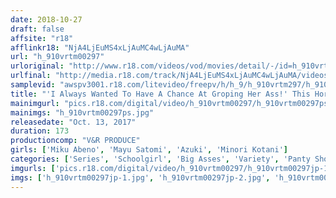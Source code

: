 ```yaml
---
date: 2018-10-27
draft: false
affsite: "r18"
afflinkr18: "NjA4LjEuMS4xLjAuMC4wLjAuMA"
url: "h_910vrtm00297"
urloriginal: "http://www.r18.com/videos/vod/movies/detail/-/id=h_910vrtm00297"
urlfinal: "http://media.r18.com/track/NjA4LjEuMS4xLjAuMC4wLjAuMA/videos/vod/movies/detail/-/id=h_910vrtm00297"
samplevid: "awspv3001.r18.com/litevideo/freepv/h/h_9/h_910vrtm297/h_910vrtm297_dmb_w.mp4"
title: "'I Always Wanted To Have A Chance At Groping Her Ass!' This Horny Big Brother Drugged His Big Ass Schoolgirl Sister With Sleeping Pills, And Now He's Living The Dream Of Creampie Sex With Her Full And Voluptuous Ass! 2"
mainimgurl: "pics.r18.com/digital/video/h_910vrtm00297/h_910vrtm00297ps.jpg"
mainimgs: "h_910vrtm00297ps.jpg"
releasedate: "Oct. 13, 2017"
duration: 173
productioncomp: "V&R PRODUCE"
girls: ['Miku Abeno', 'Mayu Satomi', 'Azuki', 'Minori Kotani']
categories: ['Series', 'Schoolgirl', 'Big Asses', 'Variety', 'Panty Shot', 'Creampie', 'Substance Use', 'Hi-Def']
imgurls: ['pics.r18.com/digital/video/h_910vrtm00297/h_910vrtm00297jp-1.jpg', 'pics.r18.com/digital/video/h_910vrtm00297/h_910vrtm00297jp-2.jpg', 'pics.r18.com/digital/video/h_910vrtm00297/h_910vrtm00297jp-3.jpg', 'pics.r18.com/digital/video/h_910vrtm00297/h_910vrtm00297jp-4.jpg', 'pics.r18.com/digital/video/h_910vrtm00297/h_910vrtm00297jp-5.jpg', 'pics.r18.com/digital/video/h_910vrtm00297/h_910vrtm00297jp-6.jpg', 'pics.r18.com/digital/video/h_910vrtm00297/h_910vrtm00297jp-7.jpg', 'pics.r18.com/digital/video/h_910vrtm00297/h_910vrtm00297jp-8.jpg', 'pics.r18.com/digital/video/h_910vrtm00297/h_910vrtm00297jp-9.jpg', 'pics.r18.com/digital/video/h_910vrtm00297/h_910vrtm00297jp-10.jpg', 'pics.r18.com/digital/video/h_910vrtm00297/h_910vrtm00297jp-11.jpg', 'pics.r18.com/digital/video/h_910vrtm00297/h_910vrtm00297jp-12.jpg', 'pics.r18.com/digital/video/h_910vrtm00297/h_910vrtm00297jp-13.jpg', 'pics.r18.com/digital/video/h_910vrtm00297/h_910vrtm00297jp-14.jpg', 'pics.r18.com/digital/video/h_910vrtm00297/h_910vrtm00297jp-15.jpg', 'pics.r18.com/digital/video/h_910vrtm00297/h_910vrtm00297jp-16.jpg', 'pics.r18.com/digital/video/h_910vrtm00297/h_910vrtm00297jp-17.jpg', 'pics.r18.com/digital/video/h_910vrtm00297/h_910vrtm00297jp-18.jpg', 'pics.r18.com/digital/video/h_910vrtm00297/h_910vrtm00297jp-19.jpg', 'pics.r18.com/digital/video/h_910vrtm00297/h_910vrtm00297jp-20.jpg']
imgs: ['h_910vrtm00297jp-1.jpg', 'h_910vrtm00297jp-2.jpg', 'h_910vrtm00297jp-3.jpg', 'h_910vrtm00297jp-4.jpg', 'h_910vrtm00297jp-5.jpg', 'h_910vrtm00297jp-6.jpg', 'h_910vrtm00297jp-7.jpg', 'h_910vrtm00297jp-8.jpg', 'h_910vrtm00297jp-9.jpg', 'h_910vrtm00297jp-10.jpg', 'h_910vrtm00297jp-11.jpg', 'h_910vrtm00297jp-12.jpg', 'h_910vrtm00297jp-13.jpg', 'h_910vrtm00297jp-14.jpg', 'h_910vrtm00297jp-15.jpg', 'h_910vrtm00297jp-16.jpg', 'h_910vrtm00297jp-17.jpg', 'h_910vrtm00297jp-18.jpg', 'h_910vrtm00297jp-19.jpg', 'h_910vrtm00297jp-20.jpg']
---
```

